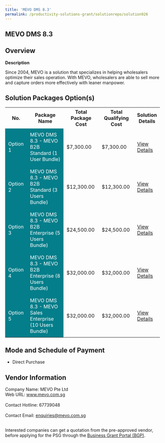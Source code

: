 ```yaml
---
title: 'MEVO DMS 8.3'
permalink: /productivity-solutions-grant/solutionrepo/solution926
---
```


## MEVO DMS 8.3

## Overview

**Description**

Since 2004, MEVO is a solution that specializes in helping wholesalers optimize their sales operation. With MEVO, wholesalers are able to sell more and capture orders more effectively with leaner manpower.

## Solution Packages Option(s)

<table>
<tr>
<th><b>No.</b></th>
<th><b>Package Name</b></th>
<th><b>Total Package Cost</b></th>
<th><b>Total Qualifying Cost</b></th>
<th><b>Solution Details</b></th>
</tr>
<tr>
<td style='padding: 10px; background-color: #037E8A; color: #FFFFFF;'>Option 1</td>
<td style='padding: 10px; background-color: #037E8A; color: #FFFFFF;'>MEVO DMS 8.3 - MEVO B2B Standard (1 User Bundle)</td>
<td style='padding: 10px;'>$7,300.00</td>
<td style='padding: 10px;'>$7,300.00</td>
<td style='padding: 10px;'><a href='/images/psg/Mevo_20220020_Desensitised_Annex_3_Part_1.pdf' target='_blank'>View Details</a></td>
</tr>
<tr>
<td style='padding: 10px; background-color: #037E8A; color: #FFFFFF;'>Option 2</td>
<td style='padding: 10px; background-color: #037E8A; color: #FFFFFF;'>MEVO DMS 8.3 - MEVO B2B Standard (3 Users Bundle)</td>
<td style='padding: 10px;'>$12,300.00</td>
<td style='padding: 10px;'>$12,300.00</td>
<td style='padding: 10px;'><a href='/images/psg/Mevo_20220020_Desensitised_Annex_3_Part_2.pdf' target='_blank'>View Details</a></td>
</tr>
<tr>
<td style='padding: 10px; background-color: #037E8A; color: #FFFFFF;'>Option 3</td>
<td style='padding: 10px; background-color: #037E8A; color: #FFFFFF;'>MEVO DMS 8.3 - MEVO B2B Enterprise (5 Users Bundle)</td>
<td style='padding: 10px;'>$24,500.00</td>
<td style='padding: 10px;'>$24,500.00</td>
<td style='padding: 10px;'><a href='/images/psg/Mevo_20220020_Desensitised_Annex_3_Part_3.pdf' target='_blank'>View Details</a></td>
</tr>
<tr>
<td style='padding: 10px; background-color: #037E8A; color: #FFFFFF;'>Option 4</td>
<td style='padding: 10px; background-color: #037E8A; color: #FFFFFF;'>MEVO DMS 8.3 - MEVO B2B Enterprise (8 Users Bundle)</td>
<td style='padding: 10px;'>$32,000.00</td>
<td style='padding: 10px;'>$32,000.00</td>
<td style='padding: 10px;'><a href='/images/psg/Mevo_20220020_Desensitised_Annex_3_Part_4.pdf' target='_blank'>View Details</a></td>
</tr>
<tr>
<td style='padding: 10px; background-color: #037E8A; color: #FFFFFF;'>Option 5</td>
<td style='padding: 10px; background-color: #037E8A; color: #FFFFFF;'>MEVO DMS 8.3 - MEVO Sales Enterprise (10 Users Bundle)</td>
<td style='padding: 10px;'>$32,000.00</td>
<td style='padding: 10px;'>$32,000.00</td>
<td style='padding: 10px;'><a href='/images/psg/Mevo_20220020_Desensitised_Annex_3_Part_5.pdf' target='_blank'>View Details</a></td>
</tr>
</table>

## Mode and Schedule of Payment

 - Direct Purchase

## Vendor Information

 Company Name: MEVO Pte Ltd<br>Web URL: www.mevo.com.sg <br><br>Contact Hotline: 67739048 <br><br>Contact Email: enquiries@mevo.com.sg <br><br>

Interested companies can get a quotation from the pre-approved vendor, before applying for the PSG through the <a href='https://www.businessgrants.gov.sg/' target='_blank' rel='noopener'>Business Grant Portal (BGP)</a>.

<script src="/jquery/resize-tables.js"></script>
